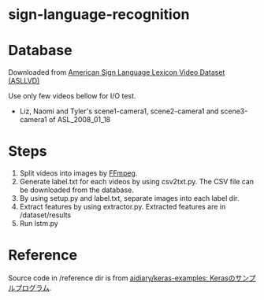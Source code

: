 # sign-language-recognition

# Database
Downloaded from [American Sign Language Lexicon Video Dataset (ASLLVD)](http://vlm1.uta.edu/~athitsos/asl_lexicon/)

Use only few videos bellow for I/O test.
- Liz, Naomi and Tyler's scene1-camera1, scene2-camera1 and scene3-camera1 of
ASL_2008_01_18


# Steps
1. Split videos into images by [FFmpeg](http://qiita.com/f2um2326/items/5940b6cf2fada8132f85).
1. Generate label.txt for each videos by using csv2txt.py. The CSV file can be downloaded from the database.
1. By using setup.py and label.txt, separate images into each label dir.
1. Extract features by using extractor.py. Extracted features are in /dataset/results
1. Run lstm.py

# Reference
Source code in /reference dir is from [aidiary/keras-examples: Kerasのサンプルプログラム](https://github.com/aidiary/keras-examples).

